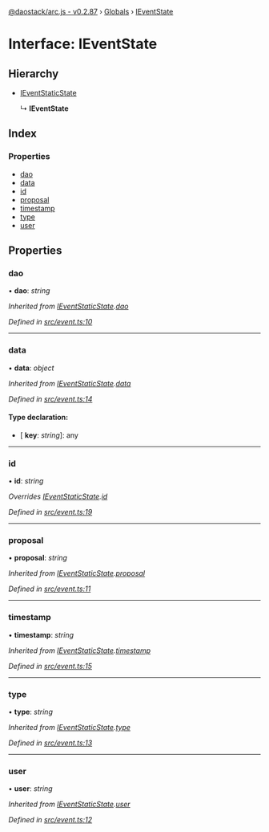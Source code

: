 [@daostack/arc.js - v0.2.87](../README.md) › [Globals](../globals.md) › [IEventState](ieventstate.md)

# Interface: IEventState

## Hierarchy

* [IEventStaticState](ieventstaticstate.md)

  ↳ **IEventState**

## Index

### Properties

* [dao](ieventstate.md#dao)
* [data](ieventstate.md#data)
* [id](ieventstate.md#id)
* [proposal](ieventstate.md#proposal)
* [timestamp](ieventstate.md#timestamp)
* [type](ieventstate.md#type)
* [user](ieventstate.md#user)

## Properties

###  dao

• **dao**: *string*

*Inherited from [IEventStaticState](ieventstaticstate.md).[dao](ieventstaticstate.md#dao)*

*Defined in [src/event.ts:10](https://github.com/daostack/alchemy-monorepo/blob/6a18bc5/packages/arc.js/src/event.ts#L10)*

___

###  data

• **data**: *object*

*Inherited from [IEventStaticState](ieventstaticstate.md).[data](ieventstaticstate.md#data)*

*Defined in [src/event.ts:14](https://github.com/daostack/alchemy-monorepo/blob/6a18bc5/packages/arc.js/src/event.ts#L14)*

#### Type declaration:

* \[ **key**: *string*\]: any

___

###  id

• **id**: *string*

*Overrides [IEventStaticState](ieventstaticstate.md).[id](ieventstaticstate.md#id)*

*Defined in [src/event.ts:19](https://github.com/daostack/alchemy-monorepo/blob/6a18bc5/packages/arc.js/src/event.ts#L19)*

___

###  proposal

• **proposal**: *string*

*Inherited from [IEventStaticState](ieventstaticstate.md).[proposal](ieventstaticstate.md#proposal)*

*Defined in [src/event.ts:11](https://github.com/daostack/alchemy-monorepo/blob/6a18bc5/packages/arc.js/src/event.ts#L11)*

___

###  timestamp

• **timestamp**: *string*

*Inherited from [IEventStaticState](ieventstaticstate.md).[timestamp](ieventstaticstate.md#timestamp)*

*Defined in [src/event.ts:15](https://github.com/daostack/alchemy-monorepo/blob/6a18bc5/packages/arc.js/src/event.ts#L15)*

___

###  type

• **type**: *string*

*Inherited from [IEventStaticState](ieventstaticstate.md).[type](ieventstaticstate.md#type)*

*Defined in [src/event.ts:13](https://github.com/daostack/alchemy-monorepo/blob/6a18bc5/packages/arc.js/src/event.ts#L13)*

___

###  user

• **user**: *string*

*Inherited from [IEventStaticState](ieventstaticstate.md).[user](ieventstaticstate.md#user)*

*Defined in [src/event.ts:12](https://github.com/daostack/alchemy-monorepo/blob/6a18bc5/packages/arc.js/src/event.ts#L12)*
